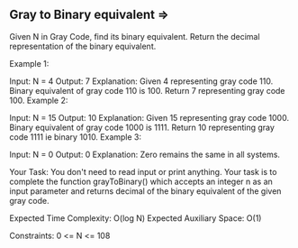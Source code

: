 Gray to Binary equivalent =>
--------------------------  



Given N in Gray Code, find its binary equivalent. Return the decimal representation of the binary equivalent.



Example 1:

Input: N = 4
Output: 7
Explanation:
Given 4 representing gray code 110.
Binary equivalent of gray code 110 is 100.
Return 7 representing gray code 100.
Example 2:

Input: N = 15
Output: 10
Explanation:
Given 15 representing gray code 1000.
Binary equivalent of gray code 1000 is 1111.
Return 10 representing gray code 1111 
ie binary 1010.
Example 3:

Input: N = 0
Output: 0
Explanation: 
Zero remains the same in all systems.

Your Task: 
You don't need to read input or print anything. Your task is to complete the function grayToBinary() which accepts an integer n as an input parameter and returns decimal of the binary equivalent of the given gray code. 

Expected Time Complexity: O(log N)
Expected Auxiliary Space: O(1)

Constraints:
0 <= N <= 108
